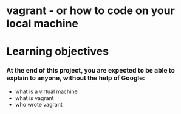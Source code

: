 # vagrant - or how to code on your local machine 
# Learning objectives
### At the end of this project, you are expected to be able to explain to anyone, without the help of Google:
* what is a virtual machine 
* what is vagrant
* who wrote vagrant

